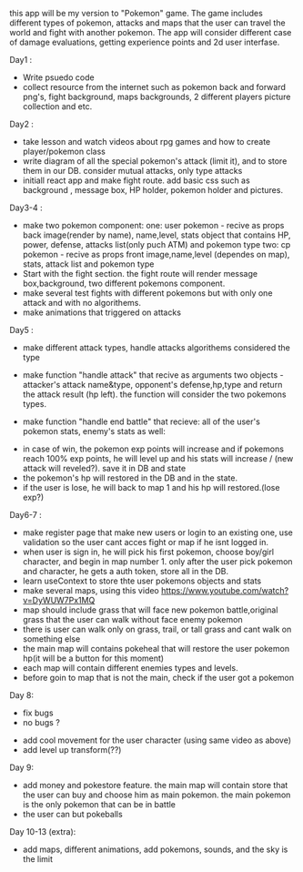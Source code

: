 this app will be my version to "Pokemon" game. The game includes different types of pokemon, attacks and maps that the user can travel the world and fight with another pokemon. The app will consider different case of damage evaluations, getting experience points and 2d user interfase.

Day1 :
* Write psuedo code
* collect resource from the internet such as pokemon back and forward png's, fight background, maps backgrounds, 2  different players picture collection and etc.

Day2 :
* take lesson and watch videos about rpg games and how to create player/pokemon class 
* write diagram of all the special pokemon's attack (limit it), and to store them in our DB. consider mutual attacks, only type attacks
* initiall react app and make fight route. add basic css such as background , message box, HP holder, pokemon holder and pictures.

Day3-4 :
* make two pokemon component:
one: user pokemon - recive as props back image(render by name), name,level,  stats object that contains HP, power, defense, attacks list(only puch ATM) and pokemon type
two: cp pokemon - recive as props front image,name,level (dependes on map), stats, attack list and pokemon type
* Start with the fight section. the fight route will render message box,background, two different pokemons component.
* make several test fights with different pokemons but with only one attack and with no algorithems.
* make animations that triggered on attacks

Day5 : 
* make different attack types, handle attacks algorithems considered the type
* make function "handle attack" that recive as arguments two objects -
 attacker's attack name&type,
  opponent's defense,hp,type 
  and return the attack result (hp left). the function will consider the two pokemons types.

* make function "handle end battle" that recieve:
 all of the user's pokemon stats,
 enemy's stats as well:
 - in case of win, the pokemon exp points will increase and if pokemons reach 100% exp points, he will level up and his stats will increase / (new attack will reveled?). save it in DB and state
 - the pokemon's hp will restored in the DB and in the state.
 - if the user is lose, he will back to map 1 and his hp will restored.(lose exp?)


Day6-7 :
* make register page that make new users or login to an existing one, use validation so the user cant acces fight or map if he isnt logged in.
* when user is sign in, he will pick his first pokemon, choose boy/girl character, and begin in map number 1. only after the user pick pokemon and character, he gets a auth token, store all in the DB.
* learn useContext to store thte user pokemons objects and stats
* make several maps, using this video https://www.youtube.com/watch?v=DyWUW7Px1MQ
* map should include grass that will face new pokemon battle,original grass that the user can walk without face enemy pokemon
* there is user can walk only on grass, trail, or tall grass and cant walk on something else 
* the main map will contains pokeheal that will restore the user pokemon hp(it will be a button for this moment)
* each map will contain different enemies types and levels.
* before goin to map that is not the main, check if the user got a pokemon

Day 8:
* fix bugs
* no bugs ? 
- add cool movement for the user character (using same video as above)
- add level up transform(??)

Day 9:
* add money and pokestore feature. the main map will contain store that the user can buy and choose him as main pokemon. the main pokemon is the only pokemon that can be in battle
* the user can but pokeballs 

Day 10-13 (extra):
* add maps, different animations, add pokemons, sounds, and the sky is the limit


